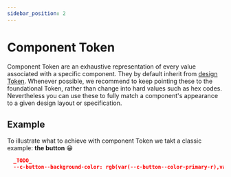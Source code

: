 ```yaml
---
sidebar_position: 2
---
```


# Component Token

Component Token are an exhaustive representation of every value associated with a specific component. They by default inherit from [design Token](/docs/basics/token/design-token). Whenever possible, we recommend to keep pointing these to the foundational Token, rather than change into hard values such as hex codes. Nevertheless you can use these to fully match a component's appearance to a given design layout or specification.

## Example

To illustrate what to achieve with component Token we takt a classic example: **the button** 😁

```json title="token-primitives.json"
  _TODO_
  --c-button--background-color: rgb(var(--c-button--color-primary-r),var(--c-button--color-primary-g),var(--c-button--color-primary-b));
```
